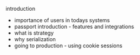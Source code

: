 introduction
- importance of users in todays systems
- passport introduction - features and integrations
- what is strategy
- why serialization
- going to production - using cookie sessions
